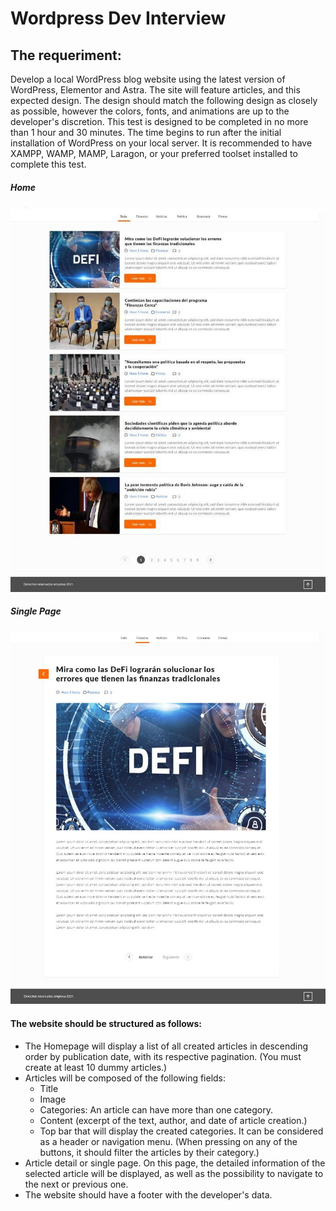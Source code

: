 # Wordpress Dev Interview

## The requeriment:

Develop a local WordPress blog website using the latest version of WordPress, Elementor and Astra. The site will feature articles, and this expected design.
The design should match the following design as closely as possible, however the colors, fonts, and animations are up to the developer's discretion. This test is designed to be completed in no more than 1 hour and 30 minutes. The time begins to run after the initial installation of WordPress on your local server. It is recommended to have XAMPP, WAMP, MAMP, Laragon, or your preferred toolset installed to complete this test.

##### Home
![Home Page](img/home.jpeg)

##### Single Page
![Single Page](img/single.jpeg)


#### The website should be structured as follows:

- The Homepage will display a list of all created articles in descending order by publication date, with its respective pagination. (You must create at least 10 dummy articles.)
- Articles will be composed of the following fields:
    - Title
    - Image
    - Categories: An article can have more than one category.
    - Content (excerpt of the text, author, and date of article creation.)
    - Top bar that will display the created categories. It can be considered as a header or navigation menu. (When pressing on any of the buttons, it should filter the articles by their category.)
- Article detail or single page. On this page, the detailed information of the selected article will be displayed, as well as the possibility to navigate to the next or previous one.
- The website should have a footer with the developer's data.
